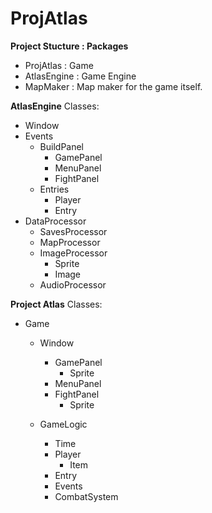 # ProjAtlas

**Project Stucture : Packages**
  - ProjAtlas   : Game
  - AtlasEngine : Game Engine
  - MapMaker    : Map maker for the game itself.

**AtlasEngine**
Classes:
  - Window
  - Events
    - BuildPanel
      - GamePanel
      - MenuPanel
      - FightPanel
    - Entries
      - Player
      - Entry
  - DataProcessor
    - SavesProcessor
    - MapProcessor
    - ImageProcessor
      - Sprite
      - Image
    - AudioProcessor

**Project Atlas**
Classes:
  - Game
    - Window
      - GamePanel
        - Sprite
      - MenuPanel
      - FightPanel
        - Sprite
      
    - GameLogic
      - Time
      - Player
        - Item
      - Entry
      - Events
      - CombatSystem
